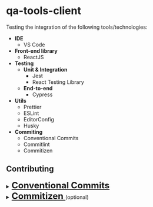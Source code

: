 # qa-tools-client

Testing the integration of the following tools/technologies:
- **IDE**
  - VS Code
- **Front-end library**
  - ReactJS
- **Testing**
  - **Unit & Integration**
    - Jest
    - React Testing Library
  - **End-to-end**
    - Cypress
- **Utils**
  - Prettier
  - ESLint
  - EditorConfig
  - Husky
- **Commiting**
  - Conventional Commits
  - Commitlint
  - Commitizen

## Contributing

<details>
  <summary>
    <a style="font-size: 24px; font-weight: bold" href="https://www.conventionalcommits.org">
      Conventional Commits
    </a>
  </summary>
  <br>
  The Conventional Commits specification is a lightweight convention on top of commit messages. It provides an easy set of rules for creating an explicit commit history; which makes it easier to write automated tools on top of.

  #### Structure

  The commit message should be structured as follows:

  ```
  <type>([optional scope]): <description>

  [optional body]

  [optional footer]
  ```

  #### Elements

  The main structural elements are:

  | Element         | Description                              | Where to use | Correlates to (SemVer) |
  | --------------- | ---------------------------------------- | ------------ | ---------------------- |
  | fix             | patches a bug in the codebase            | \<type>      | PATCH (1.0.1)          |
  | feat            | introduces a new feature to the codebase | \<type>      | MINOR (1.1.0)          |
  | BREAKING CHANGE | introduces a breaking API change         | \<body>      | MAJOR (2.0.0)          |

  ##### Types

  Available <b>types</b> that can be used are:

  * <b>build</b>: Changes that affect the build system or external dependencies (example scopes: gulp, broccoli, npm)
  * <b>ci</b>: Changes to our CI configuration files and scripts (example scopes: Travis, Circle, BrowserStack, SauceLabs)
  * <b>docs</b>: Documentation only changes
  * <b>feat</b>: A new feature
  * <b>fix</b>: A bug fix
  * <b>perf</b>: A code change that improves performance
  * <b>refactor</b>: A code change that neither fixes a bug nor adds a feature
  * <b>style</b>: Changes that do not affect the meaning of the code (white-space, formatting, missing semi-colons, etc)
  * <b>test</b>: Adding missing tests or correcting existing tests
  * <b>chore</b>: Updating grunt tasks etc; no production code change

  #### Examples

  Commit message with description and breaking change in body:

  ```
  feat: allow provided config object to extend other configs

  BREAKING CHANGE: `extends` key in config file is now used for extending other config files
  ```

  Commit message with optional `!` to draw attention to breaking change:

  ```
  chore!: drop Node 6 from testing matrix

  BREAKING CHANGE: dropping Node 6 which hits end of life in April
  ```

  Commit message with no body:

  ```
  docs: correct spelling of CHANGELOG
  ```

  Commit message with scope:

  ```
  feat(lang): add polish language
  ```

  Commit message for a fix using an (optional) issue number:

  ```
  fix: correct minor typos in code

  see the issue for details on the typos fixed

  closes issue #12
  ```
</details>

<details>
  <summary>
    <a style="font-size: 24px; font-weight: bold" href="https://github.com/commitizen/cz-cli">
      Commitizen
    </a> (optional)
  </summary>
  <br>
  Commitizen is a CLI tool to help commiting according to Conventional Commits rules, among others.

  ![Commitizen](https://github.com/commitizen/cz-cli/raw/master/meta/screenshots/add-commit.png)

  ##### Installing

  ```
  npm install -g commitizen cz-conventional-changelog
  ```

  Or if you are using Yarn:

  ```
  yarn global add commitizen cz-conventional-changelog
  ```

  ##### Configuring the repository

  Add the following to ```package.json```:

  ```
    "config": {
      "commitizen": {
        "path": "cz-conventional-changelog"
      }
    }
  ```
</details>




